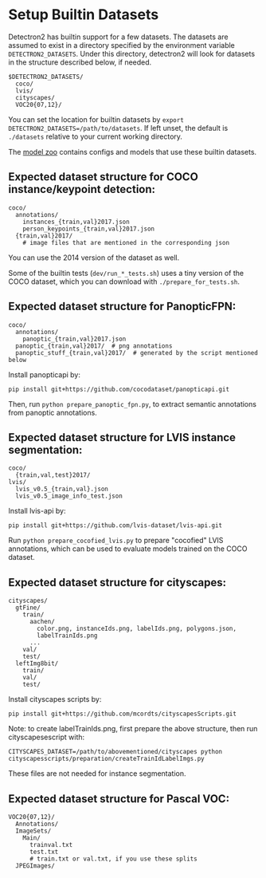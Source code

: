 # Setup Builtin Datasets

Detectron2 has builtin support for a few datasets.
The datasets are assumed to exist in a directory specified by the environment variable
`DETECTRON2_DATASETS`.
Under this directory, detectron2 will look for datasets in the structure described below, if needed.
```
$DETECTRON2_DATASETS/
  coco/
  lvis/
  cityscapes/
  VOC20{07,12}/
```

You can set the location for builtin datasets by `export DETECTRON2_DATASETS=/path/to/datasets`.
If left unset, the default is `./datasets` relative to your current working directory.

The [model zoo](https://github.com/facebookresearch/detectron2/blob/master/MODEL_ZOO.md)
contains configs and models that use these builtin datasets.

## Expected dataset structure for COCO instance/keypoint detection:

```
coco/
  annotations/
    instances_{train,val}2017.json
    person_keypoints_{train,val}2017.json
  {train,val}2017/
    # image files that are mentioned in the corresponding json
```

You can use the 2014 version of the dataset as well.

Some of the builtin tests (`dev/run_*_tests.sh`) uses a tiny version of the COCO dataset,
which you can download with `./prepare_for_tests.sh`.

## Expected dataset structure for PanopticFPN:

```
coco/
  annotations/
    panoptic_{train,val}2017.json
  panoptic_{train,val}2017/  # png annotations
  panoptic_stuff_{train,val}2017/  # generated by the script mentioned below
```

Install panopticapi by:
```
pip install git+https://github.com/cocodataset/panopticapi.git
```
Then, run `python prepare_panoptic_fpn.py`, to extract semantic annotations from panoptic annotations.

## Expected dataset structure for LVIS instance segmentation:
```
coco/
  {train,val,test}2017/
lvis/
  lvis_v0.5_{train,val}.json
  lvis_v0.5_image_info_test.json
```

Install lvis-api by:
```
pip install git+https://github.com/lvis-dataset/lvis-api.git
```

Run `python prepare_cocofied_lvis.py` to prepare "cocofied" LVIS annotations, which can be used to evaluate models trained on the COCO dataset.

## Expected dataset structure for cityscapes:
```
cityscapes/
  gtFine/
    train/
      aachen/
        color.png, instanceIds.png, labelIds.png, polygons.json,
        labelTrainIds.png
      ...
    val/
    test/
  leftImg8bit/
    train/
    val/
    test/
```
Install cityscapes scripts by:
```
pip install git+https://github.com/mcordts/cityscapesScripts.git
```

Note: to create labelTrainIds.png, first prepare the above structure, then run cityscapesescript with:
```
CITYSCAPES_DATASET=/path/to/abovementioned/cityscapes python cityscapesscripts/preparation/createTrainIdLabelImgs.py
```
These files are not needed for instance segmentation.

## Expected dataset structure for Pascal VOC:
```
VOC20{07,12}/
  Annotations/
  ImageSets/
    Main/
      trainval.txt
      test.txt
      # train.txt or val.txt, if you use these splits
  JPEGImages/
```
